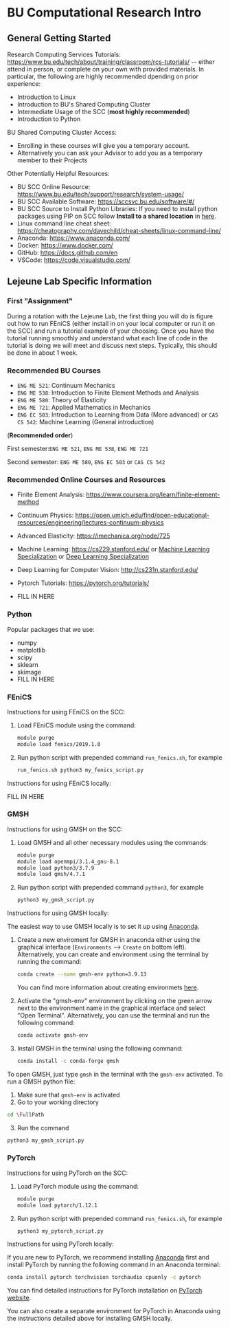 # BU Computational Research Intro


## General Getting Started

Research Computing Services Tutorials: https://www.bu.edu/tech/about/training/classroom/rcs-tutorials/ -- either attend in person, or complete on your own with provided materials. In particular, the following are highly recommended dpending on prior experience:
* Introduction to Linux
* Introduction to BU's Shared Computing Cluster
* Intermediate Usage of the SCC (**most highly recommended**)
* Introduction to Python

BU Shared Computing Cluster Access:
* Enrolling in these courses will give you a temporary account. 
* Alternatively you can ask your Advisor to add you as a temporary member to their Projects

Other Potentially Helpful Resources:
* BU SCC Online Resource: https://www.bu.edu/tech/support/research/system-usage/ 
* BU SCC Available Software: https://sccsvc.bu.edu/software/#/
* BU SCC Source to Install Python Libraries: If you need to install python packages using PIP on SCC follow **Install to a shared location** in [here](https://www.bu.edu/tech/support/research/software-and-programming/common-languages/python/install-packages/).
* Linux command line cheat sheet: https://cheatography.com/davechild/cheat-sheets/linux-command-line/
* Anaconda: https://www.anaconda.com/
* Docker: https://www.docker.com/
* GitHub: https://docs.github.com/en
* VSCode: https://code.visualstudio.com/

## Lejeune Lab Specific Information

### First "Assignment"
During a rotation with the Lejeune Lab, the first thing you will do is figure out how to run FEniCS (either install in on your local computer or run it on the SCC) and run a tutorial example of your choosing. Once you have the tutorial running smoothly and understand what each line of code in the tutorial is doing we will meet and discuss next steps. Typically, this should be done in about 1 week.

### Recommended BU Courses
* `ENG ME 521`: Continuum Mechanics 
* `ENG ME 538`: Introduction to Finite Element Methods and Analysis
* `ENG ME 580`: Theory of Elasticity
* `ENG ME 721`: Applied Mathematics in Mechanics
* `ENG EC 503`: Introduction to Learning from Data (More advanced) or `CAS CS 542`: Machine Learning (General introduction)

(**Recommended order**)

First semester:`ENG ME 521`, `ENG ME 538`, `ENG ME 721`

Second semester: `ENG ME 580`, `ENG EC 503` or `CAS CS 542`

### Recommended Online Courses and Resources
* Finite Element Analysis: https://www.coursera.org/learn/finite-element-method
* Continuum Physics: https://open.umich.edu/find/open-educational-resources/engineering/lectures-continuum-physics
* Advanced Elasticity: https://imechanica.org/node/725
* Machine Learning: https://cs229.stanford.edu/ or [Machine Learning Specialization](https://www.coursera.org/specializations/machine-learning-introduction?utm_source=gg&utm_medium=sem&utm_campaign=07_Machine_Learning_Stanford_Search-US&utm_content=B2C&campaignid=685340575&adgroupid=32639001781&device=c&keyword=machine%20learning%20techniques&matchtype=b&network=g&devicemodel=&adpostion=&creativeid=606802906474&hide_mobile_promo=&gclid=Cj0KCQiAg_KbBhDLARIsANx7wAxZRh6MDeb8VTJtdWNTyiwTonwTS4TRGD7yiviQRIKmJlVrSai6dwIaAjVfEALw_wcB#courses) or [Deep Learning Specialization](https://www.coursera.org/specializations/deep-learning?utm_source=gg&utm_medium=sem&utm_campaign=07_Machine_Learning_Stanford_Search-US&utm_content=B2C&campaignid=685340575&adgroupid=32639001781&device=c&keyword=machine%20learning%20techniques&matchtype=b&network=g&devicemodel=&adpostion=&creativeid=606802906474&hide_mobile_promo=&gclid=Cj0KCQiAg_KbBhDLARIsANx7wAxZRh6MDeb8VTJtdWNTyiwTonwTS4TRGD7yiviQRIKmJlVrSai6dwIaAjVfEALw_wcB#courses)

* Deep Learning for Computer Vision: http://cs231n.stanford.edu/
* Pytorch Tutorials: https://pytorch.org/tutorials/
* FILL IN HERE

### Python
Popular packages that we use:
* numpy
* matplotlib
* scipy
* sklearn
* skimage
* FILL IN HERE

### FEniCS
Instructions for using FEniCS on the SCC:
1. Load FEniCS module using the command: 
    
    ```bash 
    module purge
    module load fenics/2019.1.0 
    ```
2. Run python script with prepended command `run_fenics.sh`, for example 
    
    ``` bash 
    run_fenics.sh python3 my_fenics_script.py
    ```
Instructions for using FEniCS locally:

FILL IN HERE

### GMSH
Instructions for using GMSH on the SCC:

1. Load GMSH and all other necessary modules using the commands: 
    
    ```bash 
    module purge
    module load openmpi/3.1.4_gnu-8.1
    module load python3/3.7.9
    module load gmsh/4.7.1
    ```
2. Run python script with prepended command `python3`, for example 
    
    ``` bash 
    python3 my_gmsh_script.py
    ```

Instructions for using GMSH locally:

The easiest way to use GMSH locally is to set it up using [Anaconda](https://www.anaconda.com/).
1. Create a new enviroment for GMSH in anaconda either using the graphical interface (`Environments` --> `Create` on bottom left).
    Alternatively, you can create and environment using the terminal by running the command: 
    
    ```bash
    conda create --name gmsh-env python=3.9.13
    ```
    
    You can find more information about creating environmets [here](https://conda.io/projects/conda/en/latest/user-guide/tasks/manage-environments.html).

2. Activate the "gmsh-env" environment by clicking on the green arrow next to the environment name in the graphical interface and select "Open Terminal". Alternatively, you can use the terminal and run the following command:

    ```bash 
    conda activate gmsh-env
    ```
3. Install GMSH in the terminal using the following command:

    ```bash
    conda install -c conda-forge gmsh
    ```

To open GMSH, just type `gmsh` in the terminal with the `gmsh-env` activated.
To run a GMSH python file:

1. Make sure that `gmsh-env` is activated
2. Go to your working directory

```bash
cd \FullPath
```
3. Run the command

```bash 
python3 my_gmsh_script.py
```
### PyTorch
Instructions for using PyTorch on the SCC:

1. Load PyTorch module using the command: 
    
    ```bash 
    module purge
    module load pytorch/1.12.1
    ```
2. Run python script with prepended command `run_fenics.sh`, for example 
    
    ``` bash 
    python3 my_pytorch_script.py
    ```

Instructions for using PyTorch locally:

If you are new to PyTorch, we recommend installing [Anaconda](https://www.anaconda.com/products/distribution) first and install PyTorch by running the following command in an Anaconda terminal:

```bash
conda install pytorch torchvision torchaudio cpuonly -c pytorch
```
You can find detailed instructions for PyTorch installation on [PyTorch website](https://pytorch.org/get-started/locally/).

You can also create a separate environment for PyTorch in Anaconda using the instructions detailed above for installing GMSH locally.
